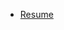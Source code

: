* [Resume](https://github.com/FarisAlotibi/MSIS/blob/master/Resume%20For%20Intern%202021%20v2_L_1.pdf)
